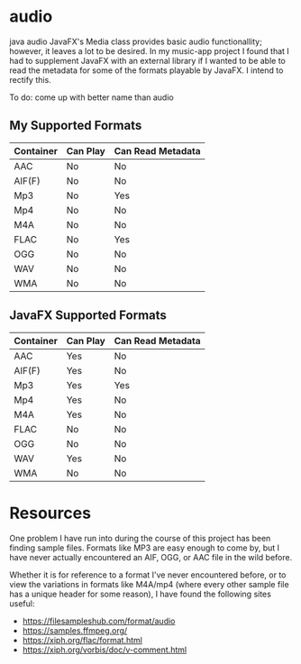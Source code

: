# audio
java audio
JavaFX's Media class provides basic audio functionallity; however, it leaves a lot to be desired. In my music-app project I found that I had to supplement JavaFX with an external library if I wanted to be able to read the metadata for some of the formats playable by JavaFX. I intend to rectify this.

To do: come up with better name than audio

## My Supported Formats
| Container | Can Play | Can Read Metadata |
| :- | :- | :- |
| AAC | No | No |
| AIF(F) | No | No |
| Mp3 | No | Yes |
| Mp4 | No | No |
| M4A | No | No |
| FLAC | No | Yes |
| OGG| No | No |
| WAV | No | No |
| WMA | No | No |

## JavaFX Supported Formats
| Container | Can Play | Can Read Metadata |
| :- | :- | :- |
| AAC | Yes | No |
| AIF(F) | Yes | No |
| Mp3 | Yes | Yes |
| Mp4 | Yes | No |
| M4A | Yes | No |
| FLAC | No | No |
| OGG| No | No |
| WAV | Yes | No |
| WMA | No | No |

# Resources
One problem I have run into during the course of this project has been finding sample files. Formats like MP3 are easy enough to come by, but I have never actually encountered an AIF, OGG, or AAC file in the wild before. 

Whether it is for reference to a format I've never encountered before, or to view the variations in formats like M4A/mp4 (where every other sample file has a unique header for some reason), I have found the following sites useful:
* https://filesampleshub.com/format/audio
* https://samples.ffmpeg.org/
* https://xiph.org/flac/format.html
* https://xiph.org/vorbis/doc/v-comment.html
